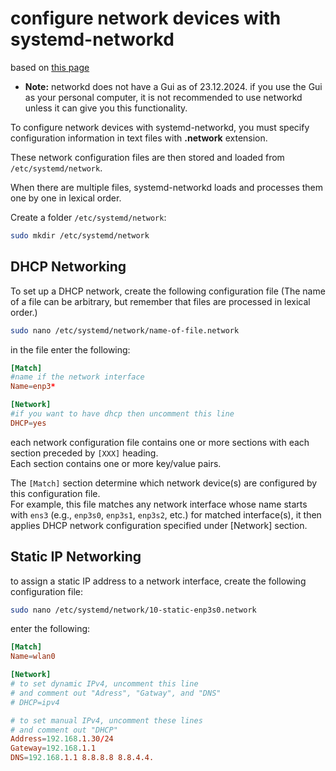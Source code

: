 # **configure network devices with systemd-networkd**

based on [this page](https://www.xmodulo.com/switch-from-networkmanager-to-systemd-networkd.html)

- **Note:** networkd does not have a Gui as of 23.12.2024.
    if you use the Gui as your personal computer,
    it is not recommended to use networkd unless it can give you this functionality.

To configure network devices with systemd-networkd, you must specify configuration information in text files with **.network** extension.

These network configuration files are then stored and loaded from `/etc/systemd/network`.

When there are multiple files, systemd-networkd loads and processes them one by one in lexical order.

Create a folder `/etc/systemd/network`:
```bash
sudo mkdir /etc/systemd/network
```

## DHCP Networking

To set up a DHCP network, create the following configuration file (The name of a file can be arbitrary, but remember that files are processed in lexical order.)

```Bash
sudo nano /etc/systemd/network/name-of-file.network
```

in the file enter the following:

```toml
[Match]
#name if the network interface
Name=enp3*

[Network]
#if you want to have dhcp then uncomment this line
DHCP=yes
```

each network configuration file contains one or more sections with each section preceded by `[XXX]` heading.  
Each section contains one or more key/value pairs.

The `[Match]` section determine which network device(s) are configured by this configuration file.  
For example, this file matches any network interface whose name starts with `ens3` (e.g., `enp3s0`, `enp3s1`, `enp3s2`, etc.) for matched interface(s), it then applies DHCP network configuration specified under [Network] section.

## Static IP Networking

to assign a static IP address to a network interface, create the following configuration file:

```Bash
sudo nano /etc/systemd/network/10-static-enp3s0.network
```

enter the following:
```toml
[Match]
Name=wlan0 

[Network]
# to set dynamic IPv4, uncomment this line
# and comment out "Adress", "Gatway", and "DNS"
# DHCP=ipv4 

# to set manual IPv4, uncomment these lines
# and comment out "DHCP"
Address=192.168.1.30/24 
Gateway=192.168.1.1
DNS=192.168.1.1 8.8.8.8 8.8.4.4.
```
